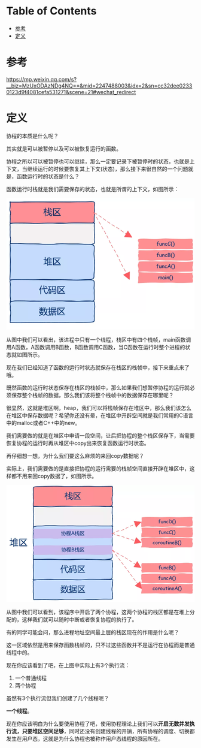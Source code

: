 # Table of Contents

* [参考](#参考)
* [定义](#定义)




# 参考

<https://mp.weixin.qq.com/s?__biz=MzUxODAzNDg4NQ==&mid=2247488003&idx=2&sn=cc32dee02330123d9f4081cefa531271&scene=21#wechat_redirect>



# 定义

协程的本质是什么呢？

其实就是可以被暂停以及可以被恢复运行的函数。



协程之所以可以被暂停也可以继续，那么一定要记录下被暂停时的状态，也就是上下文，当继续运行的时候要恢复其上下文(状态)，那么接下来很自然的一个问题就是，函数运行时的状态是什么？



函数运行时栈就是我们需要保存的状态，也就是所谓的上下文，如图所示：

![](.images/下载-1634128283088.png)

从图中我们可以看出，该进程中只有一个线程，栈区中有四个栈帧，main函数调用A函数，A函数调用B函数，B函数调用C函数，当C函数在运行时整个进程的状态就如图所示。

现在我们已经知道了函数的运行时状态就保存在栈区的栈帧中，接下来重点来了哦。

既然函数的运行时状态保存在栈区的栈帧中，那么如果我们想暂停协程的运行就必须保存整个栈帧的数据，那么我们该将整个栈帧中的数据保存在哪里呢？



很显然，这就是堆区啊，heap，我们可以将栈帧保存在堆区中，那么我们该怎么在堆区中保存数据呢？希望你还没有晕，在堆区中开辟空间就是我们常用的C语言中的malloc或者C++中的new。

我们需要做的就是在堆区中申请一段空间，让后把协程的整个栈区保存下，当需要恢复协程的运行时再从堆区中copy出来恢复函数运行时状态。

再仔细想一想，为什么我们要这么麻烦的来回copy数据呢？

实际上，我们需要做的是直接把协程的运行需要的栈帧空间直接开辟在堆区中，这样都不用来回copy数据了，如图所示。

![](.images/下载-1634128346356.png)

从图中我们可以看到，该程序中开启了两个协程，这两个协程的栈区都是在堆上分配的，这样我们就可以随时中断或者恢复协程的执行了。

有的同学可能会问，那么进程地址空间最上层的栈区现在的作用是什么呢？

这一区域依然是用来保存函数栈帧的，只不过这些函数并不是运行在协程而是普通线程中的。

现在你应该看到了吧，在上图中实际上有3个执行流：

1. 一个普通线程
2. 两个协程

虽然有3个执行流但我们创建了几个线程呢？

**一个线程**。

现在你应该明白为什么要使用协程了吧，使用协程理论上我们可以**开启无数并发执行流，只要堆区空间足够**，同时还没有创建线程的开销，所有协程的调度、切换都发生在用户态，这就是为什么协程也被称作用户态线程的原因所在。

